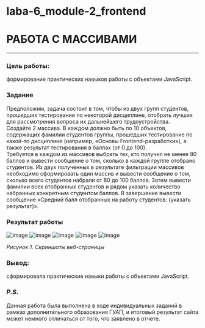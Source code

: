 # laba-6_module-2_frontend
# РАБОТА С МАССИВАМИ
_________
### Цель работы:
формирование практических навыков работы с объектами JavaScript.

### Задание

Предположим, задача состоит в том, чтобы из двух групп студентов, прошедших тестирование по некоторой дисциплине, отобрать лучших для рассмотрения вопроса их дальнейшего трудоустройства.<br>
Создайте 2 массива. В каждом должно быть по 10 объектов, содержащих фамилии студентов группы, прошедших тестирование по какой-то дисциплине (например, «Основы Frontend-разработки»), а также результат тестирования в баллах (от 0 до 100).<br>
Требуется в каждом из массивов выбрать тех, кто получил не менее 80 баллов и вывести сообщение о том, сколько в каждой группе отобрано студентов. Из двух полученных в результате фильтрации массивов необходимо сформировать один массив и вывести сообщение о том, сколько всего студентов набрали от 80 до 100 баллов.  Затем вывести фамилии всех отобранных студентов и рядом указать количество набранных конкретным студентом баллов. В завершение вывести сообщение «Средний балл отобранных на работу студентов: (указать результат)».

### Результат работы

![image](https://github.com/meesgloot/laba-6_module-2_frontend/assets/118816204/bac11162-5ddd-4ec9-9dd8-e82d02fe0b40)
![image](https://github.com/meesgloot/laba-6_module-2_frontend/assets/118816204/db9c627a-0cdf-4ad7-a134-ffd545a38c39)
![image](https://github.com/meesgloot/laba-6_module-2_frontend/assets/118816204/dc622999-0c0c-4838-ae18-38522743caee)
![image](https://github.com/meesgloot/laba-6_module-2_frontend/assets/118816204/99c13652-da02-4a4b-b38e-d207655721b0)
![image](https://github.com/meesgloot/laba-6_module-2_frontend/assets/118816204/56fbdd37-ad37-4245-acfe-01a192aa7b5b)
*<p>Рисунок 1. Скриншоты веб-страницы</p>*

### Вывод:
сформировала практические навыки работы с объектами JavaScript.
### *P.S.*
Данная работа была выполнена в ходе индивидуальных заданий в рамках дополнительного образования ГУАП, и итоговый результат сайта может немного отличаться от того, что заявлено в отчете.
